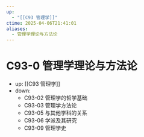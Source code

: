 ```yaml
---
up:
  - "[[C93 管理学]]"
ctime: 2025-04-06T21:41:01
aliases:
  - 管理学理论与方法论
---
```


# C93-0 管理学理论与方法论

- up: [[C93 管理学]]
- down:	
	- C93-02 管理学的哲学基础
	- C93-03 管理学方法论
	- C93-05 与其他学科的关系
	- C93-06 学派及其研究
	- C93-09 管理学史
	
